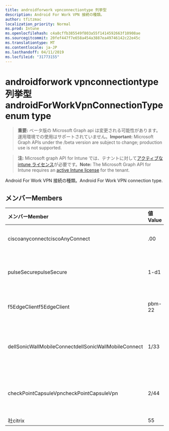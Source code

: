 ```yaml
---
title: androidforwork vpnconnectiontype 列挙型
description: Android For Work VPN 接続の種類。
author: tfitzmac
localization_priority: Normal
ms.prod: Intune
ms.openlocfilehash: c4a8cffb385549f803a55f1414592663f10908ae
ms.sourcegitcommit: 20fef447f7e658a454a3887ea49746142c22e45c
ms.translationtype: MT
ms.contentlocale: ja-JP
ms.lasthandoff: 04/11/2019
ms.locfileid: "31773155"
---
```

# <a name="androidforworkvpnconnectiontype-enum-type"></a><span data-ttu-id="f4c00-103">androidforwork vpnconnectiontype 列挙型</span><span class="sxs-lookup"><span data-stu-id="f4c00-103">androidForWorkVpnConnectionType enum type</span></span>

> <span data-ttu-id="f4c00-104">**重要:** ベータ版の Microsoft Graph api は変更される可能性があります。運用環境での使用はサポートされていません。</span><span class="sxs-lookup"><span data-stu-id="f4c00-104">**Important:** Microsoft Graph APIs under the /beta version are subject to change; production use is not supported.</span></span>

> <span data-ttu-id="f4c00-105">**注:** Microsoft graph API for Intune では、テナントに対して[アクティブな intune ライセンス](https://go.microsoft.com/fwlink/?linkid=839381)が必要です。</span><span class="sxs-lookup"><span data-stu-id="f4c00-105">**Note:** The Microsoft Graph API for Intune requires an [active Intune license](https://go.microsoft.com/fwlink/?linkid=839381) for the tenant.</span></span>

<span data-ttu-id="f4c00-106">Android For Work VPN 接続の種類。</span><span class="sxs-lookup"><span data-stu-id="f4c00-106">Android For Work VPN connection type.</span></span>

## <a name="members"></a><span data-ttu-id="f4c00-107">メンバー</span><span class="sxs-lookup"><span data-stu-id="f4c00-107">Members</span></span>
|<span data-ttu-id="f4c00-108">メンバー</span><span class="sxs-lookup"><span data-stu-id="f4c00-108">Member</span></span>|<span data-ttu-id="f4c00-109">値</span><span class="sxs-lookup"><span data-stu-id="f4c00-109">Value</span></span>|<span data-ttu-id="f4c00-110">説明</span><span class="sxs-lookup"><span data-stu-id="f4c00-110">Description</span></span>|
|:---|:---|:---|
|<span data-ttu-id="f4c00-111">ciscoanyconnect</span><span class="sxs-lookup"><span data-stu-id="f4c00-111">ciscoAnyConnect</span></span>|<span data-ttu-id="f4c00-112">.0</span><span class="sxs-lookup"><span data-stu-id="f4c00-112">0</span></span>|<span data-ttu-id="f4c00-113">Cisco anyconnect。</span><span class="sxs-lookup"><span data-stu-id="f4c00-113">Cisco AnyConnect.</span></span>|
|<span data-ttu-id="f4c00-114">pulseSecure</span><span class="sxs-lookup"><span data-stu-id="f4c00-114">pulseSecure</span></span>|<span data-ttu-id="f4c00-115">1-d</span><span class="sxs-lookup"><span data-stu-id="f4c00-115">1</span></span>|<span data-ttu-id="f4c00-116">パルスがセキュリティで保護されています。</span><span class="sxs-lookup"><span data-stu-id="f4c00-116">Pulse Secure.</span></span>|
|<span data-ttu-id="f4c00-117">f5EdgeClient</span><span class="sxs-lookup"><span data-stu-id="f4c00-117">f5EdgeClient</span></span>|<span data-ttu-id="f4c00-118">pbm-2</span><span class="sxs-lookup"><span data-stu-id="f4c00-118">2</span></span>|<span data-ttu-id="f4c00-119">F5 キーを押したエッジクライアント。</span><span class="sxs-lookup"><span data-stu-id="f4c00-119">F5 Edge Client.</span></span>|
|<span data-ttu-id="f4c00-120">dellSonicWallMobileConnect</span><span class="sxs-lookup"><span data-stu-id="f4c00-120">dellSonicWallMobileConnect</span></span>|<span data-ttu-id="f4c00-121">1/3</span><span class="sxs-lookup"><span data-stu-id="f4c00-121">3</span></span>|<span data-ttu-id="f4c00-122">Dell SonicWALL モバイル接続。</span><span class="sxs-lookup"><span data-stu-id="f4c00-122">Dell SonicWALL Mobile Connection.</span></span>|
|<span data-ttu-id="f4c00-123">checkPointCapsuleVpn</span><span class="sxs-lookup"><span data-stu-id="f4c00-123">checkPointCapsuleVpn</span></span>|<span data-ttu-id="f4c00-124">2/4</span><span class="sxs-lookup"><span data-stu-id="f4c00-124">4</span></span>|<span data-ttu-id="f4c00-125">[カプセル接続] VPN をチェックします。</span><span class="sxs-lookup"><span data-stu-id="f4c00-125">Check Point Capsule VPN.</span></span>|
|<span data-ttu-id="f4c00-126">社</span><span class="sxs-lookup"><span data-stu-id="f4c00-126">citrix</span></span>|<span data-ttu-id="f4c00-127">5</span><span class="sxs-lookup"><span data-stu-id="f4c00-127">5</span></span>|<span data-ttu-id="f4c00-128">社</span><span class="sxs-lookup"><span data-stu-id="f4c00-128">Citrix</span></span>|





